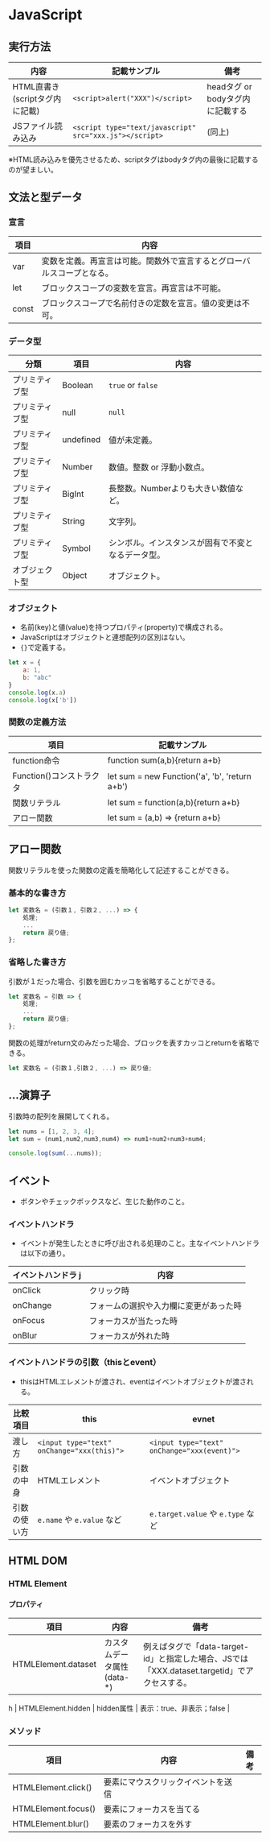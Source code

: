 # JavaScript

## 実行方法

|              内容              |                      記載サンプル                       |               備考               |
| ------------------------------ | ------------------------------------------------------- | -------------------------------- |
| HTML直書き(scriptタグ内に記載) | `<script>alert("XXX")</script>`                         | headタグ or bodyタグ内に記載する |
| JSファイル読み込み             | `<script type="text/javascript" src="xxx.js"></script>` | (同上)                           |

※HTML読み込みを優先させるため、scriptタグはbodyタグ内の最後に記載するのが望ましい。

## 文法と型データ

### 宣言

| 項目  |                                  内容                                  |
| ----- | ---------------------------------------------------------------------- |
| var   | 変数を定義。再宣言は可能。関数外で宣言するとグローバルスコープとなる。 |
| let   | ブロックスコープの変数を宣言。再宣言は不可能。                         |
| const | ブロックスコープで名前付きの定数を宣言。値の変更は不可。               |

### データ型

|      分類      |   項目    |                        内容                        |
| -------------- | --------- | -------------------------------------------------- |
| プリミティブ型 | Boolean   | `true` or `false`                                  |
| プリミティブ型 | null      | `null`                                             |
| プリミティブ型 | undefined | 値が未定義。                                       |
| プリミティブ型 | Number    | 数値。整数 or 浮動小数点。                         |
| プリミティブ型 | BigInt    | 長整数。Numberよりも大きい数値など。               |
| プリミティブ型 | String    | 文字列。                                           |
| プリミティブ型 | Symbol    | シンボル。インスタンスが固有で不変となるデータ型。 |
| オブジェクト型 | Object    | オブジェクト。                                     |

### オブジェクト

- 名前(key)と値(value)を持つプロパティ(property)で構成される。
- JavaScriptはオブジェクトと連想配列の区別はない。
- `{}`で定義する。

```javascript
let x = {
    a: 1,
    b: "abc"
}
console.log(x.a)
console.log(x['b'])
```

### 関数の定義方法

|           項目           |                  記載サンプル                  |
| ------------------------ | ---------------------------------------------- |
| function命令             | function sum(a,b){return a+b}                  |
| Function()コンストラクタ | let sum = new Function('a', 'b', 'return a+b') |
| 関数リテラル             | let sum = function(a,b){return a+b}            |
| アロー関数               | let sum = (a,b) => {return a+b}                |

## アロー関数

関数リテラルを使った関数の定義を簡略化して記述することができる。

### 基本的な書き方

```javascript
let 変数名 = (引数１, 引数２, ...) => {
    処理;
    ...
    return 戻り値;
};
```

### 省略した書き方

引数が１だった場合、引数を囲むカッコを省略することができる。

```javascript
let 変数名 = 引数 => {
    処理;
    ...
    return 戻り値;
};
```

関数の処理がreturn文のみだった場合、ブロックを表すカッコとreturnを省略できる。

```javascript
let 変数名 = (引数１,引数２, ...) => 戻り値;
```

## ...演算子

引数時の配列を展開してくれる。

```javascript
let nums = [1, 2, 3, 4];
let sum = (num1,num2,num3,num4) => num1+num2+num3+num4;

console.log(sum(...nums));
```

## イベント

- ボタンやチェックボックスなど、生じた動作のこと。

### イベントハンドラ

- イベントが発生したときに呼び出される処理のこと。主なイベントハンドラは以下の通り。

| イベントハンドラ j|                  内容                  |
| ---------------- | -------------------------------------- |
| onClick          | クリック時                             |
| onChange         | フォームの選択や入力欄に変更があった時 |
| onFocus          | フォーカスが当たった時                 |
| onBlur           | フォーカスが外れた時                   |

### イベントハンドラの引数（thisとevent）

- thisはHTMLエレメントが渡され、eventはイベントオブジェクトが渡される。

|   比較項目   |                    this                    |                    evnet                    |
| ------------ | ------------------------------------------ | ------------------------------------------- |
| 渡し方       | `<input type="text" onChange="xxx(this)">` | `<input type="text" onChange="xxx(event)">` |
| 引数の中身   | HTMLエレメント                             | イベントオブジェクト                        |
| 引数の使い方 | `e.name` や `e.value` など                 | `e.target.value` や `e.type` など           |


## HTML DOM

### HTML Element

#### プロパティ

|        項目         |            内容            |                                             備考                                             |
| ------------------- | -------------------------- | -------------------------------------------------------------------------------------------- |
| HTMLElement.dataset | カスタムデータ属性(data-*) | 例えばタグで「data-target-id」と指定した場合、JSでは「XXX.dataset.targetid」でアクセスする。 |
h
| HTMLElement.hidden  | hidden属性                 | 表示：true、非表示；false                                                                    |

### メソッド

|        項目         |                内容                | 備考 |
| ------------------- | ---------------------------------- | ---- |
| HTMLElement.click() | 要素にマウスクリックイベントを送信 |      |
| HTMLElement.focus() | 要素にフォーカスを当てる           |      |
| HTMLElement.blur()  | 要素のフォーカスを外す             |      |
